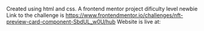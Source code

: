 Created using html and css.
A frontend mentor project 
dificulty level newbie
Link to the challenge is https://www.frontendmentor.io/challenges/nft-preview-card-component-SbdUL_w0U/hub
Website is live at: 
